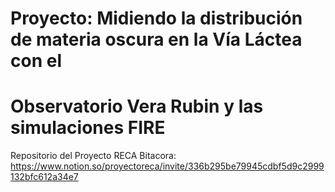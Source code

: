 # Proyecto: Midiendo la distribución de materia oscura en la Vía Láctea con el
# Observatorio Vera Rubin y las simulaciones FIRE
Repositorio del Proyecto RECA
Bitacora: https://www.notion.so/proyectoreca/invite/336b295be79945cdbf5d9c2999132bfc612a34e7
